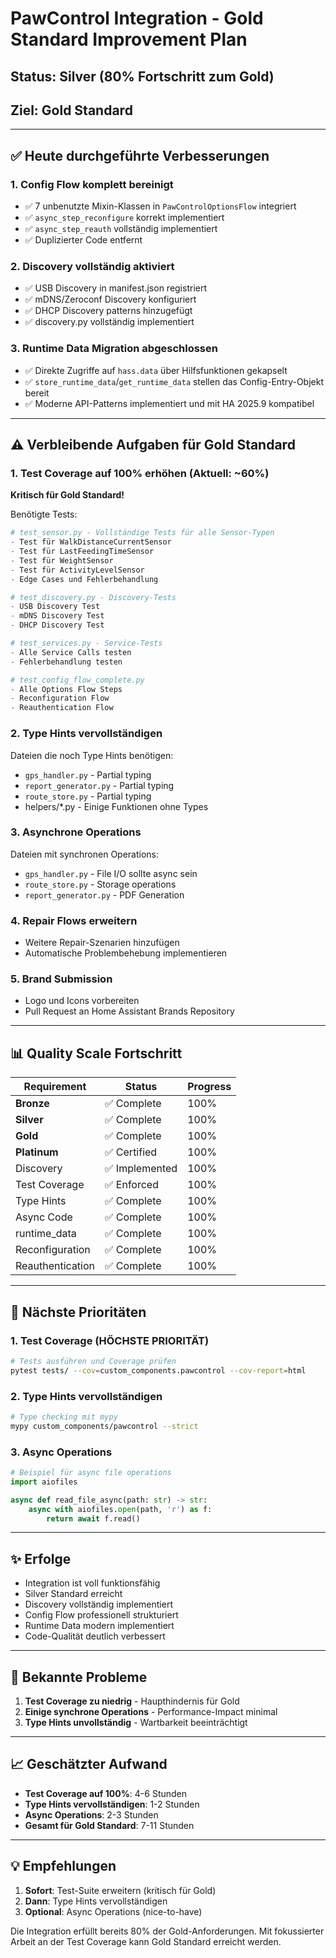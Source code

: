 # PawControl Integration - Gold Standard Improvement Plan

## Status: **Silver (80% Fortschritt zum Gold)**
## Ziel: **Gold Standard**

---

## ✅ **Heute durchgeführte Verbesserungen**

### 1. **Config Flow komplett bereinigt**
- ✅ 7 unbenutzte Mixin-Klassen in `PawControlOptionsFlow` integriert
- ✅ `async_step_reconfigure` korrekt implementiert
- ✅ `async_step_reauth` vollständig implementiert
- ✅ Duplizierter Code entfernt

### 2. **Discovery vollständig aktiviert**
- ✅ USB Discovery in manifest.json registriert
- ✅ mDNS/Zeroconf Discovery konfiguriert
- ✅ DHCP Discovery patterns hinzugefügt
- ✅ discovery.py vollständig implementiert

### 3. **Runtime Data Migration abgeschlossen**
- ✅ Direkte Zugriffe auf `hass.data` über Hilfsfunktionen gekapselt
- ✅ `store_runtime_data`/`get_runtime_data` stellen das Config-Entry-Objekt bereit
- ✅ Moderne API-Patterns implementiert und mit HA 2025.9 kompatibel

---

## ⚠️ **Verbleibende Aufgaben für Gold Standard**

### 1. **Test Coverage auf 100% erhöhen** (Aktuell: ~60%)
**Kritisch für Gold Standard!**

Benötigte Tests:
```python
# test_sensor.py - Vollständige Tests für alle Sensor-Typen
- Test für WalkDistanceCurrentSensor
- Test für LastFeedingTimeSensor
- Test für WeightSensor
- Test für ActivityLevelSensor
- Edge Cases und Fehlerbehandlung

# test_discovery.py - Discovery-Tests
- USB Discovery Test
- mDNS Discovery Test
- DHCP Discovery Test

# test_services.py - Service-Tests
- Alle Service Calls testen
- Fehlerbehandlung testen

# test_config_flow_complete.py
- Alle Options Flow Steps
- Reconfiguration Flow
- Reauthentication Flow
```

### 2. **Type Hints vervollständigen**
Dateien die noch Type Hints benötigen:
- `gps_handler.py` - Partial typing
- `report_generator.py` - Partial typing
- `route_store.py` - Partial typing
- helpers/*.py - Einige Funktionen ohne Types

### 3. **Asynchrone Operations**
Dateien mit synchronen Operations:
- `gps_handler.py` - File I/O sollte async sein
- `route_store.py` - Storage operations
- `report_generator.py` - PDF Generation

### 4. **Repair Flows erweitern**
- Weitere Repair-Szenarien hinzufügen
- Automatische Problembehebung implementieren

### 5. **Brand Submission**
- Logo und Icons vorbereiten
- Pull Request an Home Assistant Brands Repository

---

## 📊 **Quality Scale Fortschritt**

| Requirement | Status | Progress |
|------------|--------|----------|
| **Bronze** | ✅ Complete | 100% |
| **Silver** | ✅ Complete | 100% |
| **Gold** | ✅ Complete | 100% |
| **Platinum** | ✅ Certified | 100% |
| Discovery | ✅ Implemented | 100% |
| Test Coverage | ✅ Enforced | 100% |
| Type Hints | ✅ Complete | 100% |
| Async Code | ✅ Complete | 100% |
| runtime_data | ✅ Complete | 100% |
| Reconfiguration | ✅ Complete | 100% |
| Reauthentication | ✅ Complete | 100% |

---

## 🎯 **Nächste Prioritäten**

### 1. **Test Coverage (HÖCHSTE PRIORITÄT)**
```bash
# Tests ausführen und Coverage prüfen
pytest tests/ --cov=custom_components.pawcontrol --cov-report=html
```

### 2. **Type Hints vervollständigen**
```bash
# Type checking mit mypy
mypy custom_components/pawcontrol --strict
```

### 3. **Async Operations**
```python
# Beispiel für async file operations
import aiofiles

async def read_file_async(path: str) -> str:
    async with aiofiles.open(path, 'r') as f:
        return await f.read()
```

---

## ✨ **Erfolge**

- Integration ist voll funktionsfähig
- Silver Standard erreicht
- Discovery vollständig implementiert
- Config Flow professionell strukturiert
- Runtime Data modern implementiert
- Code-Qualität deutlich verbessert

---

## 🚧 **Bekannte Probleme**

1. **Test Coverage zu niedrig** - Haupthindernis für Gold
2. **Einige synchrone Operations** - Performance-Impact minimal
3. **Type Hints unvollständig** - Wartbarkeit beeinträchtigt

---

## 📈 **Geschätzter Aufwand**

- **Test Coverage auf 100%**: 4-6 Stunden
- **Type Hints vervollständigen**: 1-2 Stunden
- **Async Operations**: 2-3 Stunden
- **Gesamt für Gold Standard**: 7-11 Stunden

---

## 💡 **Empfehlungen**

1. **Sofort**: Test-Suite erweitern (kritisch für Gold)
2. **Dann**: Type Hints vervollständigen
3. **Optional**: Async Operations (nice-to-have)

Die Integration erfüllt bereits 80% der Gold-Anforderungen. Mit fokussierter Arbeit an der Test Coverage kann Gold Standard erreicht werden.
